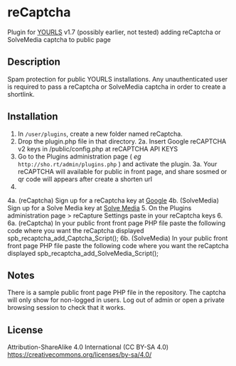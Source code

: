 reCaptcha
====================

Plugin for [YOURLS](http://yourls.org) v1.7 (possibly earlier, not tested) adding reCaptcha or SolveMedia captcha to public page

Description
-----------
Spam protection for public YOURLS installations. Any unauthenticated user is required to pass a reCaptcha or SolveMedia captcha in order to create a shortlink. 

Installation
------------
1.  In `/user/plugins`, create a new folder named reCaptcha.
2.  Drop the plugin.php file in that directory.
2a. Insert Google reCAPTCHA v2 keys in /public/config.php at reCAPTCHA API KEYS
3.  Go to the Plugins administration page ( *eg* `http://sho.rt/admin/plugins.php` ) and activate the plugin.
3a. Your reCAPTCHA will available for public in front page, and share sosmed or qr code will appears after create a shorten url
4. 
4a. (reCaptcha) Sign up for a reCaptcha key at [Google](https://www.google.com/recaptcha/admin)
4b. (SolveMedia) Sign up for a Solve Media key at [Solve Media](https://portal.solvemedia.com/portal/public/signup)
5.  On the Plugins administration page > reCapture Settings paste in your reCaptcha keys
6. 
6a. (reCaptcha) In your public front front page PHP file paste the following code where you want the reCaptcha displayed
      spb_recaptcha_add_Captcha_Script();
6b. (SolveMedia) In your public front front page PHP file paste the following code where you want the reCaptcha displayed
      spb_recaptcha_add_SolveMedia_Script();

Notes
-----
There is a sample public front page PHP file in the repository.
The captcha will only show for non-logged in users. Log out of admin or open a private browsing session to check that it works.

License
-------
Attribution-ShareAlike 4.0 International (CC BY-SA 4.0) https://creativecommons.org/licenses/by-sa/4.0/
